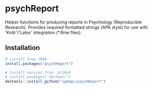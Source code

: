 # psychReport
Helper functions for producing reports in Psychology (Reproducible Research). Provides required formatted strings (APA style) for use with 'Knitr'/'Latex' integration (*.Rnw files).

## Installation

``` r
# install from CRAN
install.packages("psychReport")

# install version from  GitHub
# install.packages("devtools")
devtools::install_github("igmmgi/psychReport")
```
